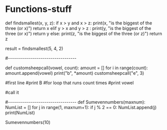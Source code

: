 # Functions-stuff


def findsmallest(x, y, z):
    if x > y and x > z:
        print(x, "is the biggest of the three (or x)")
        return x
    elif y > x and y > z :
        print(y, "is the biggest of the three (or x)")
        return y
    else:
        print(z, "is the biggest of the three (or z)")
        return z
    
result = findsmallest(5, 4, 2)

#----------------------------------

def customsheepcall(vowel, count):
     amount = []
     for i in range(count):
         amount.append(vowel)
     print("b", *amount)
customsheepcall("e", 3)

#first line
#print B
#for loop that runs count times
#print vowel

#call it

#----------------------------------
def Sumevennumbers(maxnum):
    NumList = []
    for j in range(1, maxnum+1):
        if j % 2 == 0:
            NumList.append(j)
    print(NumList)
        
            
Sumevennumbers(10)
   
